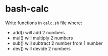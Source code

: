 # bash-calc
Write functions in `calc.sh` file where:
- add() will add 2 numbers
- mul() will multiply 2 numbers
- sub() will subtract 2 number from 1 number
- dev() will devide 2 numbers
